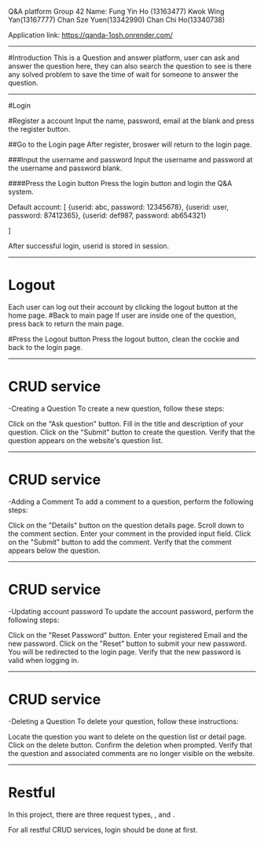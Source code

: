 Q&A platform
Group 42
Name:
	Fung Yin Ho (13163477)
	Kwok Wing Yan(13167777)
	Chan Sze Yuen(13342990)
	Chan Chi Ho(13340738)

Application link: https://qanda-1osh.onrender.com/
********************************************
#Introduction
	This is a Question and answer platform, user can ask and answer the question here, they can also search the question to see is there any solved problem to save the time of wait for someone to answer the question. 
********************************************
#Login

#Register a account
Input the name, password, email at the blank and press the register button.

##Go to the Login page
After register, broswer will return to the login page.

###Input the username and password
Input the username and password at the username and password blank.

####Press the Login button
Press the login button and login the Q&A system.

Default account:
[
	{userid: abc, password: 12345678},
	{userid: user, password: 87412365},
	{userid: def987, password: ab654321}

]

After successful login, userid is stored in session.
********************************************
# Logout
Each user can log out their account by clicking the logout button at the home page.
#Back to main page
If user are inside one of the question, press back to return the main page.

#Press the Logout button
Press the logout button, clean the cockie and back to the login page.

********************************************
# CRUD service
-Creating a Question
To create a new question, follow these steps:

Click on the "Ask question" button.
Fill in the title and description of your question.
Click on the "Submit" button to create the question.
Verify that the question appears on the website's question list.

********************************************
# CRUD service
-Adding a Comment
To add a comment to a question, perform the following steps:

Click on the "Details" button on the question details page.
Scroll down to the comment section.
Enter your comment in the provided input field.
Click on the "Submit" button to add the comment.
Verify that the comment appears below the question.


********************************************
# CRUD service
-Updating account password
To update the account password, perform the following steps:

Click on the "Reset Password" button.
Enter your registered Email and the new password.
Click on the "Reset" button to submit your new password.
You will be redirected to the login page.
Verify that the new password is valid when logging in.

********************************************
# CRUD service
-Deleting a Question
To delete your question, follow these instructions:

Locate the question you want to delete on the question list or detail page.
Click on the delete button.
Confirm the deletion when prompted.
Verify that the question and associated comments are no longer visible on the website.

********************************************
# Restful
In this project, there are three  request types, ,  and .


For all restful CRUD services, login should be done at first.
